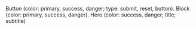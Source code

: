 Button (color: primary, success, danger; type: submit, reset, button).
Block (color: primary, success, danger).
Hero (color: success, danger; title; subtitle)
